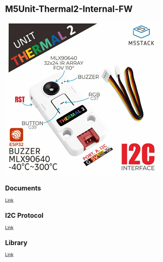 # M5Unit-Thermal2-Internal-FW

![Unit Thermal 2](./docs/unit-thermal2.webp)

## Documents

[Link](https://docs.m5stack.com/en/unit/UNIT%20Thermal2)

## I2C Protocol

[Link](./docs/M5UnitThermal2-I2C-Protocol.pdf)

## Library

[Link](https://github.com/m5stack/M5Unit-Thermal2)
